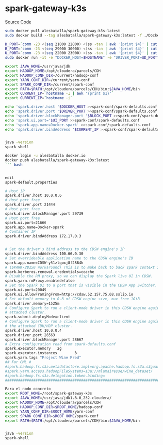 # spark-gateway-k3s
[Source Code](https://github.com/alesbatalla/spark-gateway-k3s.git)

``` bash
sudo docker pull alesbatalla/spark-gateway-k3s:latest
sudo docker build --tag alesbatalla/spark-gateway-k3s:latest -f ./Dockerfile .

D_PORT=`comm -23 <(seq 21000 22000) <(ss -tan | awk '{print $4}' | cut -d':' -f2 | grep "[0-9]\{1,5\}" | sort | uniq) | shuf | head -n 1`
B_PORT=`comm -23 <(seq 29000 30000) <(ss -tan | awk '{print $4}' | cut -d':' -f2 | grep "[0-9]\{1,5\}" | sort | uniq) | shuf | head -n 1`
U_PORT=`comm -23 <(seq 22000 23000) <(ss -tan | awk '{print $4}' | cut -d':' -f2 | grep "[0-9]\{1,5\}" | sort | uniq) | shuf | head -n 1`
sudo docker run -it -e "DOCKER_HOST=$HOSTNAME" -e "DRIVER_PORT=$D_PORT" -e "BLOCK_PORT=$B_PORT" -e "UI_PORT=$U_PORT"  -p $D_PORT:$D_PORT -p $B_PORT:$B_PORT -p $U_PORT:$U_PORT -v conf:/current -v /opt/cloudera:/opt/cloudera -v /usr/java/jdk1.8.0_232-cloudera:/usr/java/jdk alesbatalla/spark-gateway-k3s:latest 

export JAVA_HOME=/usr/java/jdk
export HADOOP_HOME=/opt/cloudera/parcels/CDH
export HADOOP_CONF_DIR=/current/hadoop-conf
export YARN_CONF_DIR=/current/yarn-conf
export SPARK_CONF_DIR=/current/spark-conf
export PATH=$PATH:/opt/cloudera/parcels/CDH/bin:$JAVA_HOME/bin
export CURRENT_IP=`hostname -I | awk '{print $1}'`
export CURRENT_IP=`hostname -i`

echo 'spark.driver.host '$DOCKER_HOST >>spark-conf/spark-defaults.conf
echo 'spark.driver.port '$DRIVER_PORT >>spark-conf/spark-defaults.conf
echo 'spark.driver.blockManager.port '$BLOCK_PORT >>spark-conf/spark-defaults.conf
echo 'spark.ui.port='$UI_PORT >>spark-conf/spark-defaults.conf
echo 'spark.app.name=Docker-spark' >>spark-conf/spark-defaults.conf
echo 'spark.driver.bindAddress '$CURRENT_IP >>spark-conf/spark-defaults.conf


java -version
spark-shell

docker login -u alesbatalla docker.io
docker push alesbatalla/spark-gateway-k3s:latest
``` bash


edit
spark-default.properties

# Host IP
spark.driver.host 10.0.0.6
# Host port free
spark.driver.port 21444
# Host port free
spark.driver.blockManager.port 29739
# Host port free
spark.ui.port=21666
spark.app.name=Docker-spark
# Container IP
spark.driver.bindAddress 172.17.0.3


# Set the driver's bind address to the CDSW engine's IP
spark.driver.bindAddress 100.66.0.30
# Set overrideable application name to the CDSW engine's ID
spark.app.name=CDSW-y51zlqoxj8f2884h
# (SPARK-28150 Workaround) This is to make back to back spark context instantiation work on the same engine.
spark.kerberos.renewal.credentials=ccache
# Disable the RM proxy, so we can display the Spark live UI in CDSW.
spark.yarn.rmProxy.enabled=false
# Set the Spark UI to a port that is visible in the CDSW App Switcher.
spark.ui.port=20049
spark.ui.allowFramingFrom=http://cdsw.52.157.75.68.sslip.io
# Set default memory to 0.8 of CDSW engine size, max free 1GiB
spark.driver.memory=1525m
# Configure Spark to run a client-mode driver in this CDSW engine against the
# attached cluster.
spark.submit.deployMode=client
# Configure Spark to run a client-mode driver in this CDSW engine against
# the attached CDH/HDP cluster.
spark.driver.host 10.0.0.4
spark.driver.port 26563
spark.driver.blockManager.port 28667
# Extra configuration read from spark-defaults.conf
spark.executor.memory   2g
spark.executor.instances        3
spark.yarn.tags "Project Wine Pred"
## For CML #
#spark.hadoop.fs.s3a.metadatastore.impl=org.apache.hadoop.fs.s3a.s3guard.NullMetadataStore
#spark.yarn.access.hadoopFileSystems=s3a://mlamairesse/wine_dataset/
#spark.hadoop.fs.s3a.delegation.token.binding=
################################################################################################################

Para el nodo concreto
export ROOT_HOME=/root/spark-gateway-k3s
export JAVA_HOME=/usr/java/jdk1.8.0_232-cloudera/
export HADOOP_HOME=/opt/cloudera/parcels/CDH
export HADOOP_CONF_DIR=$ROOT_HOME/hadoop-conf
export YARN_CONF_DIR=$ROOT_HOME/yarn-conf
export SPARK_CONF_DIR=$ROOT_HOME/spark-conf
export PATH=$PATH:/opt/cloudera/parcels/CDH/bin:$JAVA_HOME/bin


java -version
spark-shell
